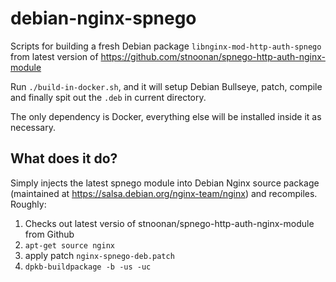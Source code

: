 # debian-nginx-spnego

Scripts for building a fresh Debian package
`libnginx-mod-http-auth-spnego` from latest version of
https://github.com/stnoonan/spnego-http-auth-nginx-module

Run `./build-in-docker.sh`, and it will setup Debian Bullseye, patch,
compile and finally spit out the `.deb` in current directory.

The only dependency is Docker, everything else will be installed inside it
as necessary.

## What does it do?

Simply injects the latest spnego module into Debian Nginx source package
(maintained at https://salsa.debian.org/nginx-team/nginx) and recompiles.
Roughly:

 1. Checks out latest versio of stnoonan/spnego-http-auth-nginx-module from Github
 2. `apt-get source nginx`
 3. apply patch `nginx-spnego-deb.patch`
 4. `dpkb-buildpackage -b -us -uc`
